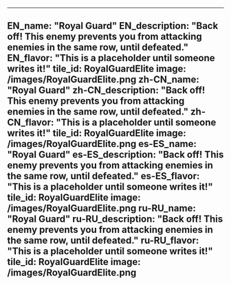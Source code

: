 ---

EN_name: "Royal Guard"
EN_description: "Back off!  This enemy prevents you from attacking enemies in the same row, until defeated."
EN_flavor: "This is a placeholder until someone writes it!"
tile_id: RoyalGuardElite
image: /images/RoyalGuardElite.png
zh-CN_name: "Royal Guard"
zh-CN_description: "Back off!  This enemy prevents you from attacking enemies in the same row, until defeated."
zh-CN_flavor: "This is a placeholder until someone writes it!"
tile_id: RoyalGuardElite
image: /images/RoyalGuardElite.png
es-ES_name: "Royal Guard"
es-ES_description: "Back off!  This enemy prevents you from attacking enemies in the same row, until defeated."
es-ES_flavor: "This is a placeholder until someone writes it!"
tile_id: RoyalGuardElite
image: /images/RoyalGuardElite.png
ru-RU_name: "Royal Guard"
ru-RU_description: "Back off!  This enemy prevents you from attacking enemies in the same row, until defeated."
ru-RU_flavor: "This is a placeholder until someone writes it!"
tile_id: RoyalGuardElite
image: /images/RoyalGuardElite.png
---